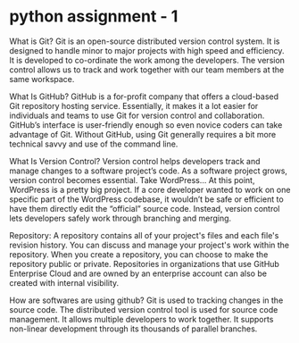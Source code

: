 # python assignment - 1


What is Git?
Git is an open-source distributed version control system. It is designed to handle minor to major projects with high speed and efficiency. It is developed to co-ordinate the work among the developers. The version control allows us to track and work together with our team members at the same workspace.

What Is GitHub? GitHub is a for-profit company that offers a cloud-based Git repository hosting service. Essentially, it makes it a lot easier for individuals and teams to use Git for version control and collaboration. GitHub’s interface is user-friendly enough so even novice coders can take advantage of Git. Without GitHub, using Git generally requires a bit more technical savvy and use of the command line.

What Is Version Control? Version control helps developers track and manage changes to a software project’s code. As a software project grows, version control becomes essential. Take WordPress… At this point, WordPress is a pretty big project. If a core developer wanted to work on one specific part of the WordPress codebase, it wouldn’t be safe or efficient to have them directly edit the “official” source code. Instead, version control lets developers safely work through branching and merging.

Repository: A repository contains all of your project's files and each file's revision history. You can discuss and manage your project's work within the repository. When you create a repository, you can choose to make the repository public or private. Repositories in organizations that use GitHub Enterprise Cloud and are owned by an enterprise account can also be created with internal visibility.

How are softwares are using github? Git is used to tracking changes in the source code. The distributed version control tool is used for source code management. It allows multiple developers to work together. It supports non-linear development through its thousands of parallel branches.
